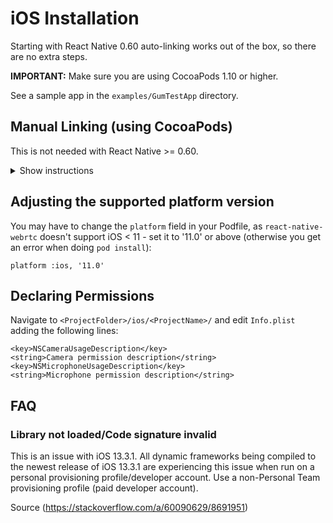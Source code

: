 # iOS Installation

Starting with React Native 0.60 auto-linking works out of the box, so there are no extra steps.

**IMPORTANT:** Make sure you are using CocoaPods 1.10 or higher.

See a sample app in the `examples/GumTestApp` directory.

## Manual Linking (using CocoaPods)

This is not needed with React Native >= 0.60.

<details><summary>Show instructions</summary>

You can use the included podspec in your Podfile to take care of all dependencies.

Include in the Podfile in your react-native ios directory:

```
pod 'react-native-webrtc', :path => '../node_modules/react-native-webrtc'
```

</details>

## Adjusting the supported platform version

You may have to change the `platform` field in your Podfile, as `react-native-webrtc` doesn't support iOS < 11 - set it to '11.0' or above (otherwise you get an error when doing `pod install`):

```
platform :ios, '11.0'
```

## Declaring Permissions

Navigate to `<ProjectFolder>/ios/<ProjectName>/` and edit `Info.plist` adding the following lines:

```
<key>NSCameraUsageDescription</key>
<string>Camera permission description</string>
<key>NSMicrophoneUsageDescription</key>
<string>Microphone permission description</string>
```

## FAQ

### Library not loaded/Code signature invalid

This is an issue with iOS 13.3.1. All dynamic frameworks being compiled to the newest release of iOS 13.3.1 are experiencing this issue when run on a personal provisioning profile/developer account. Use a non-Personal Team provisioning profile (paid developer account).

Source (https://stackoverflow.com/a/60090629/8691951)
